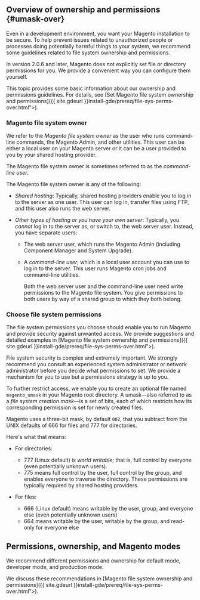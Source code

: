 <div markdown="1">

## Overview of ownership and permissions {#umask-over}
Even in a development environment, you want your Magento installation to be secure. To help prevent issues related to unauthorized people or processes doing potentially harmful things to your system, we recommend some guidelines related to file system ownership and permissions.

<div class="bs-callout bs-callout-info" id="info">
  <p>In version 2.0.6 and later, Magento does not explicitly set file or directory permissions for you. We provide a convenient way you can configure them yourself.</p>
</div>

This topic provides some basic information about our ownership and permissions guidelines. For details, see [Set Magento file system ownership and permissions]({{ site.gdeurl }}install-gde/prereq/file-sys-perms-over.html">).

### Magento file system owner
We refer to the *Magento file system owner* as the user who runs command-line commands, the Magento Admin, and other utilities. This user can be either a local user on your Magento server or it can be a user provided to you by your shared hosting provider.

<div class="bs-callout bs-callout-info" id="info">
  <p>The Magento file system owner is sometimes referred to as the <em>command-line user</em>.</p>
</div>

The Magento file system owner is any of the following:

*	*Shared hosting*: Typically, shared hosting providers enable you to log in to the server as one user. This user can log in, transfer files using FTP, and this user also runs the web server. 

*	*Other types of hosting or you have your own server*: Typically, you *cannot* log in to the server as, or switch to, the web server user. Instead, you have separate users:

	*	The web server user, which runs the Magento Admin (including Component Manager and System Upgrade). 

	*	A *command-line user*, which is a local user account you can use to log in to the server. This user runs Magento cron jobs and command-line utilities.

		Both the web server user and the command-line user need write permissions to the Magento file system. You give permissions to both users by way of a shared group to which they both belong.

### Choose file system permissions
The file system permissions you choose should enable you to run Magento and provide security against unwanted access. We provide suggestions and detailed examples in [Magento file system ownership and permissions]({{ site.gdeurl }}install-gde/prereq/file-sys-perms-over.html">).

<div class="bs-callout bs-callout-warning">
    <p>File system security is complex and extremely important. We strongly recommend you consult an experienced system administrator or network administrator before you decide what permissions to set. We provide a mechanism for you to use but a permissions strategy is up to you.</p>
</div>

To further restrict access, we enable you to create an optional file named `magento_umask` in your Magento root directory. A umask&mdash;also referred to as a *file system creation mask*&mdash;is a set of bits, each of which restricts how its corresponding permission is set for newly created files.

Magento uses a three-bit mask, by default `002`, that you subtract from the UNIX defaults of 666 for files and 777 for directories. 

Here's what that means:

*	For directories:

	*	777 (Linux default) is *world writable*; that is, full control by everyone (even potentially unknown users).
	*	775 means full control by the user, full control by the group, and enables everyone to traverse the directory. These permissions are typically required by shared hosting providers.

*	For files:

	*	666 (Linux default) means writable by the user, group, and everyone else (even potentially unknown users)
	*	664 means writable by the user, writable by the group, and read-only for everyone else

## Permissions, ownership, and Magento modes
We recommend different permissions and ownership for default mode, developer mode, and production mode.

We discuss these recommendations in [Magento file system ownership and permissions]({{ site.gdeurl }}install-gde/prereq/file-sys-perms-over.html">).
